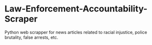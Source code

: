 # Law-Enforcement-Accountability-Scraper
Python web scrapper for news articles related to racial injustice, police brutality, false arrests, etc.
